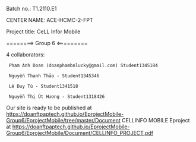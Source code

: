 Batch no.: T1.2110.E1

CENTER NAME: ACE-HCMC-2-FPT

Project title: CeLL Infor Mobile

========> Group 6 <=========

4 collaborators:

     Pham Anh Doan (doanphambnlucky@gmail.com) Student1345184

     Nguyễn Thanh Thảo - Student1345346
     
     Lê Duy Tú - Student1341518
     
     Nguyễn Thị Út Hương - Student1318426


 Our site is ready to be published at https://doanftpaptech.github.io/EprojectMobile-Group6/EprojectMobile/tree/master/Document
 CELLINFO MOBILE Eproject at https://doanftpaptech.github.io/EprojectMobile-Group6/EprojectMobile/Document/CELLINFO_PROJECT.pdf

